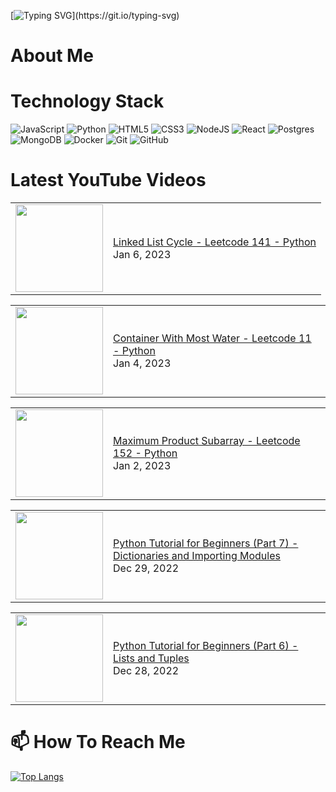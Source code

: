 [![Typing SVG](https://readme-typing-svg.herokuapp.com?font=Fira+Code&pause=1000&color=16C300&width=435&lines=%F0%9F%91%8B+Hi+there!+I'm+Ryo.)](https://git.io/typing-svg)

# About Me

# Technology Stack
![JavaScript](https://img.shields.io/badge/javascript-%23323330.svg?style=for-the-badge&logo=javascript&logoColor=%23F7DF1E)
![Python](https://img.shields.io/badge/python-3670A0?style=for-the-badge&logo=python&logoColor=ffdd54)
![HTML5](https://img.shields.io/badge/html5-%23E34F26.svg?style=for-the-badge&logo=html5&logoColor=white)
![CSS3](https://img.shields.io/badge/css3-%231572B6.svg?style=for-the-badge&logo=css3&logoColor=white)
![NodeJS](https://img.shields.io/badge/node.js-6DA55F?style=for-the-badge&logo=node.js&logoColor=white)
![React](https://img.shields.io/badge/react-%2320232a.svg?style=for-the-badge&logo=react&logoColor=%2361DAFB)
![Postgres](https://img.shields.io/badge/postgres-%23316192.svg?style=for-the-badge&logo=postgresql&logoColor=white)
![MongoDB](https://img.shields.io/badge/MongoDB-%234ea94b.svg?style=for-the-badge&logo=mongodb&logoColor=white)
![Docker](https://img.shields.io/badge/docker-%230db7ed.svg?style=for-the-badge&logo=docker&logoColor=white)
![Git](https://img.shields.io/badge/git-%23F05033.svg?style=for-the-badge&logo=git&logoColor=white)
![GitHub](https://img.shields.io/badge/github-%23121011.svg?style=for-the-badge&logo=github&logoColor=white)

# Latest YouTube Videos
<!-- BLOG-POST-LIST:START --><table><tr><td><a href="https://www.youtube.com/watch?v=pUCLZM7bIeo"><img width="140px" src="https://i.ytimg.com/vi/pUCLZM7bIeo/mqdefault.jpg"></a></td>
<td><a href="https://www.youtube.com/watch?v=pUCLZM7bIeo">Linked List Cycle - Leetcode 141 - Python</a><br/>Jan 6, 2023</td></tr></table>
<table><tr><td><a href="https://www.youtube.com/watch?v=GUNCmxxXUCo"><img width="140px" src="https://i.ytimg.com/vi/GUNCmxxXUCo/mqdefault.jpg"></a></td>
<td><a href="https://www.youtube.com/watch?v=GUNCmxxXUCo">Container With Most Water - Leetcode 11 - Python</a><br/>Jan 4, 2023</td></tr></table>
<table><tr><td><a href="https://www.youtube.com/watch?v=-mIrsfUGnmk"><img width="140px" src="https://i.ytimg.com/vi/-mIrsfUGnmk/mqdefault.jpg"></a></td>
<td><a href="https://www.youtube.com/watch?v=-mIrsfUGnmk">Maximum Product Subarray - Leetcode 152 - Python</a><br/>Jan 2, 2023</td></tr></table>
<table><tr><td><a href="https://www.youtube.com/watch?v=8Asizd7FSGE"><img width="140px" src="https://i.ytimg.com/vi/8Asizd7FSGE/mqdefault.jpg"></a></td>
<td><a href="https://www.youtube.com/watch?v=8Asizd7FSGE">Python Tutorial for Beginners &lpar;Part 7&rpar; - Dictionaries and Importing Modules</a><br/>Dec 29, 2022</td></tr></table>
<table><tr><td><a href="https://www.youtube.com/watch?v=knVrZU0iz9Q"><img width="140px" src="https://i.ytimg.com/vi/knVrZU0iz9Q/mqdefault.jpg"></a></td>
<td><a href="https://www.youtube.com/watch?v=knVrZU0iz9Q">Python Tutorial for Beginners &lpar;Part 6&rpar; - Lists and Tuples</a><br/>Dec 28, 2022</td></tr></table>
<!-- BLOG-POST-LIST:END -->

# 📫 How To Reach Me

<!--
[![Ryo's GitHub stats](https://github-readme-stats.vercel.app/api?username=ryowright&theme=dark)](https://github.com/anuraghazra/github-readme-stats)
-->
[![Top Langs](https://github-readme-stats.vercel.app/api/top-langs/?username=ryowright&layout=compact&theme=dark)](https://github.com/anuraghazra/github-readme-stats)

<!--
**ryowright/ryowright** is a ✨ _special_ ✨ repository because its `README.md` (this file) appears on your GitHub profile.

Here are some ideas to get you started:

- 🔭 I’m currently working on ...
- 🌱 I’m currently learning ...
- 👯 I’m looking to collaborate on ...
- 🤔 I’m looking for help with ...
- 💬 Ask me about ...
- 📫 How to reach me: ...
- 😄 Pronouns: ...
- ⚡ Fun fact: ...

TO ADD:
- Banner Picture
- Github Readme stats
- 
-->
